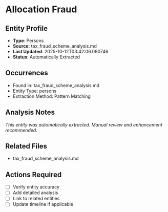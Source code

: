 # Allocation Fraud

## Entity Profile
- **Type**: Persons
- **Source**: tax_fraud_scheme_analysis.md
- **Last Updated**: 2025-10-12T03:42:06.090746
- **Status**: Automatically Extracted

## Occurrences
- Found in: tax_fraud_scheme_analysis.md
- Entity Type: persons
- Extraction Method: Pattern Matching

## Analysis Notes
*This entity was automatically extracted. Manual review and enhancement recommended.*

## Related Files
- tax_fraud_scheme_analysis.md

## Actions Required
- [ ] Verify entity accuracy
- [ ] Add detailed analysis
- [ ] Link to related entities
- [ ] Update timeline if applicable
